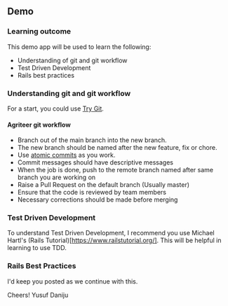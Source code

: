 ## Demo

### Learning outcome

This demo app will be used to learn the following:

 - Understanding of git and git workflow
 - Test Driven Development
 - Rails best practices

### Understanding git and git workflow

For a start, you could use [Try Git](https://try.github.io/levels/1/challenges/1).

#### Agriteer git workflow

 - Branch out of the main branch into the new branch.
 - The new branch should be named after the new feature, fix or chore.
 - Use [atomic commits](https://www.freshconsulting.com/atomic-commits/) as you work.
 - Commit messages should have descriptive messages
 - When the job is done, push to the remote  branch named after same branch you are working on
 - Raise a Pull Request on the default branch (Usually master)
 - Ensure that the code is reviewed by team members
 - Necessary corrections should be made before merging

### Test Driven Development

To understand Test Driven Development, I recommend you use Michael Hartl's
(Rails Tutorial)[https://www.railstutorial.org/]. This will be helpful in learning to use TDD.

### Rails Best Practices

I'd keep you posted as we continue with this.

Cheers!
Yusuf Daniju
